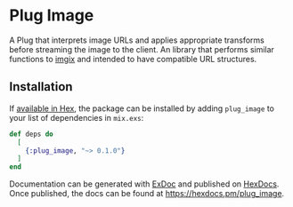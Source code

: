 # Plug Image

A Plug that interprets image URLs and applies appropriate transforms before streaming the image to the client. An library that performs similar functions to [imgix](https://imgix.com) and intended to have compatible URL structures.

## Installation

If [available in Hex](https://hex.pm/docs/publish), the package can be installed
by adding `plug_image` to your list of dependencies in `mix.exs`:

```elixir
def deps do
  [
    {:plug_image, "~> 0.1.0"}
  ]
end
```

Documentation can be generated with [ExDoc](https://github.com/elixir-lang/ex_doc)
and published on [HexDocs](https://hexdocs.pm). Once published, the docs can
be found at <https://hexdocs.pm/plug_image>.

